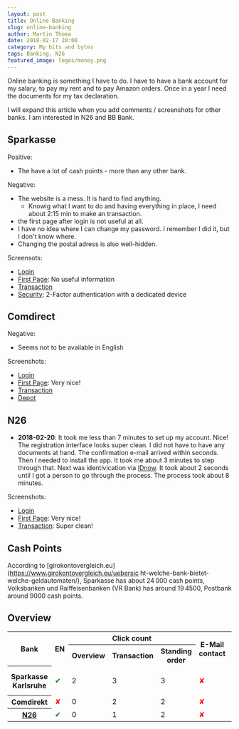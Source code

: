 ```yaml
---
layout: post
title: Online Banking
slug: online-banking
author: Martin Thoma
date: 2018-02-17 20:00
category: My bits and bytes
tags: Banking, N26
featured_image: logos/money.png
---
```


Online banking is something I have to do. I have to have a bank account for my
salary, to pay my rent and to pay Amazon orders. Once in a year I need the
documents for my tax declaration.

I will expand this article when you add comments / screenshots for other banks.
I am interested in N26 and BB Bank.


## Sparkasse

Positive:

* The have a lot of cash points - more than any other bank.

Negative:

* The website is a mess. It is hard to find anything.
    * Knowig what I want to do and having everything in place, I need about
      2:15 min to make an transaction.
* the first page after login is not useful at all.
* I have no idea where I can change my password. I remember I did it, but I
  don't know where.
* Changing the postal adress is also well-hidden.

Screensots:

<ul>
    <li><a href="../images/2018/02/sparkasse-1-login.png">Login</a></li>
    <li><a href="../images/2018/02/sparkasse-2-fist-page.png">First Page</a>: No useful information</li>
    <li><a href="../images/2018/02/sparkasse-3-transaction.png">Transaction</a></li>
    <li><a href="../images/2018/02/sparkasse-4-security.png">Security</a>: 2-Factor authentication with a dedicated device</li>
</ul>


## Comdirect

Negative:

* Seems not to be available in English

Screenshots:

<ul>
    <li><a href="../images/2018/02/comdirect-1-login.png">Login</a></li>
    <li><a href="../images/2018/02/comdirect-2-first-page.png">First Page</a>: Very nice!</li>
    <li><a href="../images/2018/02/comdirect-3-transaction.png">Transaction</a></li>
    <li><a href="../images/2018/02/comdirect-5-depot.png">Depot</a></li>
</ul>


## N26

* **2018-02-20**: It took me less than 7 minutes to set up my account. Nice!
  The registration interface looks super clean. I did not have to have any
  documents at hand. The confirmation e-mail arrived within seconds.<br/>
  Then I needed to install the app. It took me about 3 minutes to step through
  that. Next was identivication via [IDnow](https://www.youtube.com/watch?v=2lXZy0yW8aY).
  It took about 2 seconds until I got a person to go through the process.
  The process took about 8 minutes.

Screenshots:

<ul>
    <li><a href="../images/2018/02/n26-1-login.png">Login</a></li>
    <li><a href="../images/2018/02/n26-2-first-page.png">First Page</a>: Very nice!</li>
    <li><a href="../images/2018/02/n26-3-transaction.png">Transaction</a>: Super clean!</li>
</ul>


## Cash Points

According to [girokontovergleich.eu](https://www.girokontovergleich.eu/uebersic
ht-welche-bank-bietet-welche-geldautomaten/), Sparkasse has about 24&thinsp;000
cash points, Volksbanken und Raiffeisenbanken (VR Bank) has around
19&thinsp;4500, Postbank around 9000 cash points.

## Overview

<table class="table">
    <tr>
        <th rowspan="2">Bank</th>
        <th rowspan="2">EN</th>
        <th colspan="3">Click count</th>
        <th rowspan="2">E-Mail contact</th>
        <th rowspan="2">Telephone contact</th>
        <th rowspan="2">URL</th>
        <th rowspan="2">Clutter</th>
    </tr>
    <tr>
        <th>Overview</th>
        <th>Transaction</th>
        <th>Standing order</th>
    </tr>
    <tr>
        <th>Sparkasse Karlsruhe</th>
        <td><span style="color:green;" title="Has English version">✔</span></td>
        <td>2</td>
        <td>3</td>
        <td>3</td>
        <td><span style="color:red;" title="No">✘</span></td>
        <td>Mo-Fr from 8:00 - 20:00</td>
        <td>https://www.sparkasse-karlsruhe.de</td>
        <td style="color: red;">100</td>
    </tr>
    <tr>
        <th>Comdirekt</th>
        <td><span style="color:red;" title="Doesn't have English version">✘</span></td>
        <td>0</td>
        <td>2</td>
        <td>2</td>
        <td><span style="color:red;" title="No">✘</span></td>
        <td>24/7</td>
        <td>https://kunde.comdirect.de</td>
        <td>70</td>
    </tr>
    <tr>
        <th><a href="https://en.wikipedia.org/wiki/N26_(bank)">N26</a></th>
        <td><span style="color:green;" title="Has English version">✔</span></td>
        <td>0</td>
        <td>1</td>
        <td>2</td>
        <td><span style="color:red;" title="No">✘</span></td>
        <td><span style="color:red;" title="No">✘</span></td>
        <td>https://n26.com</td>
        <td style="color: green;">0</td>
    </tr>
</table>
